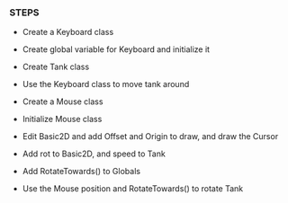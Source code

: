 ### STEPS

- Create a Keyboard class
- Create global variable for Keyboard and initialize it
- Create Tank class
- Use the Keyboard class to move tank around

- Create a Mouse class
- Initialize Mouse class
- Edit Basic2D and add Offset and Origin to draw, and draw the Cursor
- Add rot to Basic2D, and speed to Tank
- Add RotateTowards() to Globals
- Use the Mouse position and RotateTowards() to rotate Tank
